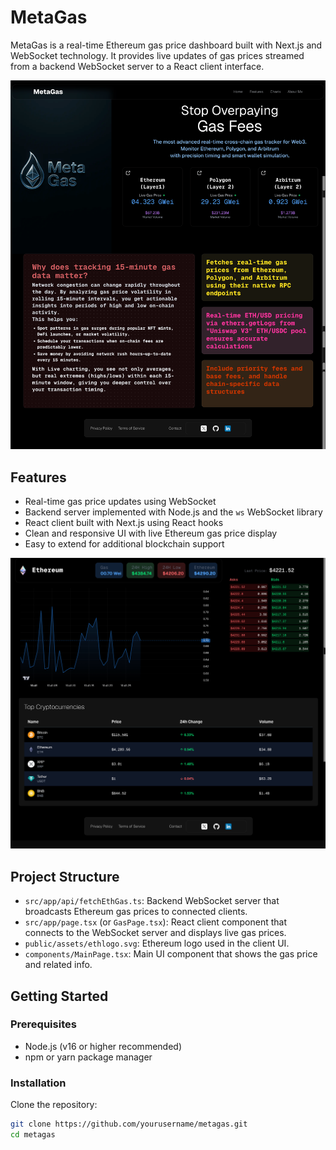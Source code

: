 
# MetaGas

MetaGas is a real-time Ethereum gas price dashboard built with Next.js and WebSocket technology. It provides live updates of gas prices streamed from a backend WebSocket server to a React client interface.


![Landing Page](public/assets/SCR-20250819-oplt.png)

## Features

- Real-time gas price updates using WebSocket
- Backend server implemented with Node.js and the `ws` WebSocket library
- React client built with Next.js using React hooks
- Clean and responsive UI with live Ethereum gas price display
- Easy to extend for additional blockchain support


![App Screenshot](public/assets/SCR-20250819-opao.png)


## Project Structure

- `src/app/api/fetchEthGas.ts`: Backend WebSocket server that broadcasts Ethereum gas prices to connected clients.
- `src/app/page.tsx` (or `GasPage.tsx`): React client component that connects to the WebSocket server and displays live gas prices.
- `public/assets/ethlogo.svg`: Ethereum logo used in the client UI.
- `components/MainPage.tsx`: Main UI component that shows the gas price and related info.

## Getting Started

### Prerequisites

- Node.js (v16 or higher recommended)
- npm or yarn package manager

### Installation
 Clone the repository:

   ```bash
   git clone https://github.com/yourusername/metagas.git
   cd metagas
   ```


